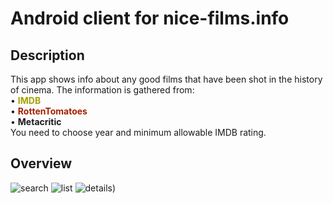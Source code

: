 # Android client for nice-films.info
## Description  
This app shows info about any good films that have been shot in the history of cinema.
The information is gathered from:  
        • <b><font color="#A3A300">IMDB</font></b>  
        • <b><font color="#A32100">RottenTomatoes</font></b>  
        • <b>Metacritic</b>  
        You need to choose year and minimum allowable IMDB rating.  
## Overview
![search](https://cloud.githubusercontent.com/assets/13981035/10711429/9e9ec9a0-7a83-11e5-84c2-fd1a960af42d.jpg)
![list](https://cloud.githubusercontent.com/assets/13981035/10711430/9ea19f9a-7a83-11e5-943b-86c730856541.jpg)
![details](https://cloud.githubusercontent.com/assets/13981035/10711431/9f1366ca-7a83-11e5-9298-46b371932e89.jpg))
